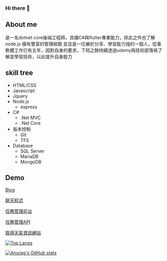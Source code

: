 ### Hi there 👋
## About me
是一名dotnet core後端工程師，具備C#與flutter專業能力，除此之外也了解node.js
擁有豐富的管理經驗
並且是一位樂於分享、學習能力強的一個人，從事軟體工作已有五年，因對自身的要求，下班之餘持續透過udemy與技術部落格了解並學習技術，以此提升自身能力

## skill tree
+ HTML/CSS
+ Javascript
+ Jquery
+ Node.js
  + express
+ C#
  + .Net MVC
  + .Net Core
+ 版本控制
  + Git
  + TFS
+ Database
  + SQL Server
  + MariaDB
  + MongoDB

## Demo
[Blog](https://ci-yu.top)

[聊天程式](https://github.com/CI-YU/chat-app)

[任務管理前台](https://github.com/CI-YU/todolist)

[任務管理API](https://github.com/CI-YU/task-manager-api)

[取得天氣資訊網站](https://github.com/CI-YU/node-weather-website)


<!--
**CI-YU/CI-YU** is a ✨ _special_ ✨ repository because its `README.md` (this file) appears on your GitHub profile.

Here are some ideas to get you started:

- 🔭 I’m currently working on ...
- 🌱 I’m currently learning ...
- 👯 I’m looking to collaborate on ...
- 🤔 I’m looking for help with ...
- 💬 Ask me about ...
- 📫 How to reach me: ...
- 😄 Pronouns: ...
- ⚡ Fun fact: ...
-->
[![Top Langs](https://github-readme-stats.vercel.app/api/top-langs/?username=CI-YU&layout=compact&hide=html,css)](https://github.com/anuraghazra/github-readme-stats)

[![Anurag's GitHub stats](https://github-readme-stats.vercel.app/api?username=CI-YU&show_icons=true)](https://github.com/anuraghazra/github-readme-stats)
